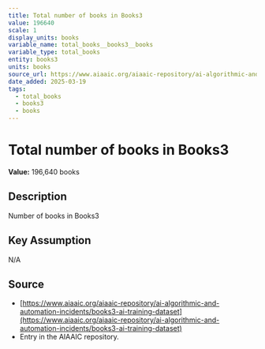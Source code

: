 ```yaml
---
title: Total number of books in Books3
value: 196640
scale: 1
display_units: books
variable_name: total_books__books3__books
variable_type: total_books
entity: books3
units: books
source_url: https://www.aiaaic.org/aiaaic-repository/ai-algorithmic-and-automation-incidents/books3-ai-training-dataset
date_added: 2025-03-19
tags:
  - total_books
  - books3
  - books
---
```


# Total number of books in Books3

**Value:** 196,640 books

## Description

Number of books in Books3

## Key Assumption

N/A

## Source

- [https://www.aiaaic.org/aiaaic-repository/ai-algorithmic-and-automation-incidents/books3-ai-training-dataset](https://www.aiaaic.org/aiaaic-repository/ai-algorithmic-and-automation-incidents/books3-ai-training-dataset)
- Entry in the AIAAIC repository.
